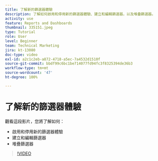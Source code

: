 ```yaml
---
title: 了解新的篩選器體驗
description: 了解如何啟用和停用新的篩選器體驗、建立和編輯篩選器，以及堆疊篩選器。
activity: use
feature: Reports and Dashboards
thumbnail: 335151.jpeg
type: Tutorial
role: User
level: Beginner
team: Technical Marketing
jira: kt-13080
doc-type: video
exl-id: a2c1c2eb-a872-4718-a5ec-7a4532d1510f
source-git-commit: bbdf99c6bc1be714077fd94fc3f8325394de36b3
workflow-type: tm+mt
source-wordcount: '47'
ht-degree: 100%

---
```


# 了解新的篩選器體驗

觀看這段影片，您將了解如何：

* 啟用和停用新的篩選器體驗
* 建立和編輯篩選器
* 堆疊篩選器

>[!VIDEO](https://video.tv.adobe.com/v/3419558/?quality=12&learn=on&enablevpops=1)
